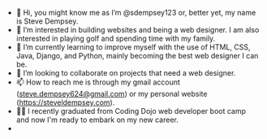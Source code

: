 - 👋 Hi, you might know me as I’m @sdempsey123 or, better yet, my name is Steve Dempsey.
- 👀 I’m interested in building websites and being a web designer. I am also interested in playing golf and spending time with my family.
- 🌱 I’m currently learning to improve myself with the use of HTML, CSS, Java, Django, and Python, mainly becoming the best web designer I can be.
- 💞️ I’m looking to collaborate on projects that need a web designer.
- 📫 How to reach me is through my gmail account (steve.dempsey624@gmail.com) or my personal website (https://steveldempsey.com).
- :teacher: I recently graduated from Coding Dojo web developer boot camp and now I'm ready to embark on my new career.
- 

<!---
sdempsey123/sdempsey123 is a ✨ special ✨ repository because its `README.md` (this file) appears on your GitHub profile.
You can click the Preview link to take a look at your changes.
--->
